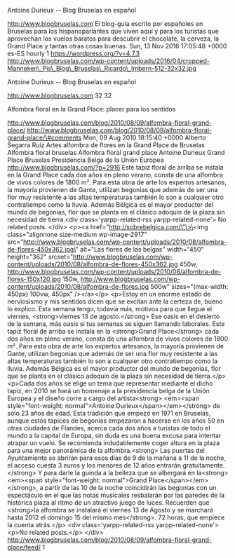 Antoine Durieux -- Blog Bruselas en español

http://www.blogbruselas.com El blog-guía escrito por españoles en
Bruselas para los hispanoparlantes que viven aquí y para los turistas
que aprovechan los vuelos baratos para descubrir el chocolate, la
cerveza, la Grand Place y tantas otras cosas buenas. Sun, 13 Nov 2016
17:05:48 +0000 es-ES hourly 1 https://wordpress.org/?v=4.7.3
http://www.blogbruselas.com/wp-content/uploads/2016/04/cropped-Manneken\_Pis\_Blog\_Bruselas\_Ricardo\_Imbern-512-32x32.jpg

Antoine Durieux -- Blog Bruselas en español

http://www.blogbruselas.com 32 32

Alfombra floral en la Grand Place: placer para los sentidos

http://www.blogbruselas.com/blog/2010/08/09/alfombra-floral-grand-place/
http://www.blogbruselas.com/blog/2010/08/09/alfombra-floral-grand-place/\#comments
Mon, 09 Aug 2010 18:15:40 +0000 Alberto Segarra Ruíz Artes alfombra de
flores en la Grand Place de Bruselas Alfombra floral bruselas Alfombra
floral grand place Antoine Durieux Grand Place Bruselas Presidencia
Belga de la Unión Europea http://www.blogbruselas.com/?p=2916 Este tapiz
floral de arriba se instala en la Grand Place cada dos años en pleno
verano, consta de una alfombra de vivos colores de 1800 m². Para esta
obra de arte los expertos artesanos, la mayoría provienen de Gante,
utilizan begonias que además de ser una flor muy resistente a las altas
temperaturas también lo son a cualquier otro contratiempo como la
lluvia. Además Bélgica es el mayor productor del mundo de begonias, flor
que se planta en el clásico adoquín de la plaza sin necesidad de
tierra.\<div class=\'yarpp-related-rss yarpp-related-none\'\> No related
posts. \</div\> \<p\>\<a href=\"http://sobrebelgica.com/\"\>\<img
class=\"alignnone size-medium wp-image-2917\"
src=\"http://www.blogbruselas.com/wp-content/uploads/2010/08/alfombra-de-flores-450x362.jpg\"
alt=\"Las flores de las belgas\" width=\"450\" height=\"362\"
srcset=\"http://www.blogbruselas.com/wp-content/uploads/2010/08/alfombra-de-flores-450x362.jpg
450w,
http://www.blogbruselas.com/wp-content/uploads/2010/08/alfombra-de-flores-150x120.jpg
150w,
http://www.blogbruselas.com/wp-content/uploads/2010/08/alfombra-de-flores.jpg
500w\" sizes=\"(max-width: 450px) 100vw, 450px\" /\>\</a\>\</p\>
\<p\>Estoy en un enorme estado de nerviosismo y mis sentidos dicen que
se excitan ante la certeza de, bueno lo explico. Esta semana tengo,
todavía más, motivos para que llegue el viernes, \<strong\>viernes 13 de
agosto.\</strong\> Ese oasis en el desierto de la semana, más oasis si
tus semanas se siguen llamando laborales. Este tapiz floral de arriba se
instala en la \<strong\>Grand Place\</strong\> cada dos años en pleno
verano, consta de una alfombra de vivos colores de 1800 m². Para esta
obra de arte los expertos artesanos, la mayoría provienen de Gante,
utilizan begonias que además de ser una flor muy resistente a las altas
temperaturas también lo son a cualquier otro contratiempo como la
lluvia. Además Bélgica es el mayor productor del mundo de begonias, flor
que se planta en el clásico adoquín de la plaza sin necesidad de
tierra.\</p\> \<p\>Cada dos años se elige un tema que representar
mediante el dicho tapiz, en 2010 se hará un homenaje a la presidencia
belga de la Unión Europea y el diseño corre a cargo del
artista\<strong\> \<em\>\<span style=\"font-weight: normal\"\>Antoine
Durieux\</span\>\</em\>\</strong\> de solo 23 años de edad. Esta
tradición que empezó en 1971 en Bruselas, aunque estos tapices de
begonias empezaron a hacerse en los años 50 en otras ciudades de
Flandes, acerca cada dos años a turistas de todo el mundo a la capital
de Europa, sin duda es una buena excusa para intentar atrapar un vuelo.
Se recomienda indudablemente coger altura en la plaza para una mejor
panorámica de la alfombra.\<strong\> Las puertas del Ayuntamiento se
abrirán para esos días de 9 de la mañana a 11 de la noche, el acceso
cuesta 3 euros y los menores de 12 años entrarán
gratuitamente.\</strong\> Y para darle la guinda a la belleza que se
albergará en la\<strong\> \<em\>\<span style=\"font-weight:
normal\"\>Grand Place\</span\>\</em\>\</strong\>, a partir de las 10 de
la noche coincidirán las begonias con un espectáculo en el que las notas
musicales resbalarán por las paredes de la histórica plaza al ritmo de
un atractivo juego de luces. Recuerden que \<strong\>la alfombra se
instalará el viernes 13 de Agosto y se marchará hasta 2012 el domingo 15
del mismo mes\</strong\>. 72 horas, que empiece la cuenta atrás.\</p\>
\<div class=\'yarpp-related-rss yarpp-related-none\'\> \<p\>No related
posts.\</p\> \</div\>
http://www.blogbruselas.com/blog/2010/08/09/alfombra-floral-grand-place/feed/
1
